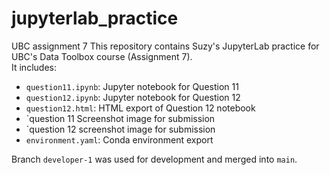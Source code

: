 # jupyterlab_practice
UBC assignment 7
This repository contains Suzy's JupyterLab practice for UBC's Data Toolbox course (Assignment 7).  
It includes:

- `question11.ipynb`: Jupyter notebook for Question 11  
- `question12.ipynb`: Jupyter notebook for Question 12  
- `question12.html`: HTML export of Question 12 notebook  
- `question 11 Screenshot image for submission
- `question 12 screenshot image for submission
- `environment.yaml`: Conda environment export

Branch `developer-1` was used for development and merged into `main`.

